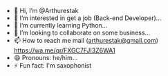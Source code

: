 - 👋 Hi, I’m @Arthurestak
- 👀 I’m interested in get a job (Back-end Developer)...
- 🌱 I’m currently learning Python...
- 💞️ I’m looking to collaborate on some business...
- 📫 How to reach me mail (arthurestak@gmail.com) https://wa.me/qr/FXGC7FJI3Z6WA1
- 😄 Pronouns: he/him...
- ⚡ Fun fact: I'm saxophonist

<!---
Arthurestak/Arthurestak is a ✨ special ✨ repository because its `README.md` (this file) appears on your GitHub profile.
You can click the Preview link to take a look at your changes.
--->
